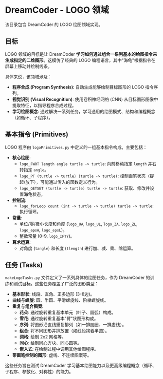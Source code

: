 # DreamCoder - LOGO 领域

该目录包含 DreamCoder 的 LOGO 绘图领域实现。

## 目标

LOGO 领域的目标是让 DreamCoder **学习如何通过组合一系列基本的绘图指令来生成指定的二维图形**。这模仿了经典的 LOGO 编程语言，其中"海龟"根据指令在屏幕上移动并绘制线条。

具体来说，该领域涉及：

*   **程序合成 (Program Synthesis)**: 自动生成能够绘制目标图形的 LOGO 指令序列。
*   **视觉识别 (Visual Recognition)**: 使用卷积神经网络 (CNN) 从目标图形图像中提取特征，以指导程序合成过程。
*   **学习绘图概念**: 通过解决一系列任务，学习通用的绘图模式、结构和编程概念（如循环、子程序）。

## 基本指令 (Primitives)

LOGO 程序由 `logoPrimitives.py` 中定义的一组基本指令构成，主要包括：

*   **核心绘图**:
    *   `logo_FWRT length angle turtle -> turtle`: 向前移动指定 `length` 并右转指定 `angle`。
    *   `logo_PT (turtle -> turtle) (turtle -> turtle)`: 控制画笔状态（提起/放下），可能通过传入的函数定义行为。
    *   `logo_GETSET (turtle -> turtle) turtle -> turtle`: 获取、修改并设置海龟状态。
*   **控制流**:
    *   `logo_forLoop count (int -> turtle -> turtle) turtle -> turtle`: 执行循环。
*   **常量**:
    *   单位/零/极小长度和角度 (`logo_UA`, `logo_UL`, `logo_ZA`, `logo_ZL`, `logo_epsA`, `logo_epsL`)。
    *   整数常量 (0-9, `logo_IFTY`)。
*   **算术运算**:
    *   对角度 (`tangle`) 和长度 (`tlength`) 进行加、减、乘、除运算。

## 任务 (Tasks)

`makeLogoTasks.py` 文件定义了一系列具体的绘图任务，作为 DreamCoder 的训练和测试目标。这些任务覆盖了广泛的图形类型：

*   **基本形状**: 线段、直角、正多边形 (3-8边)。
*   **曲线与螺旋**: 圆、半圆、平滑螺旋线、阶梯螺旋线。
*   **重复与组合图案**:
    *   **花朵**: 通过旋转重复基本单元（叶子、圆弧）构成。
    *   **雪花**: 通过旋转重复基本"臂"状图形构成。
    *   **序列**: 将图形沿直线重复排列（如一排圆圈、一排虚线）。
    *   **组合**: 将不同图形并排放置（如线段挨着半圆）。
    *   **网格**: 绘制 2x2 网格等。
    *   **同心**: 绘制同心方块、同心圆等。
    *   **嵌入式**: 在绘制过程中调用其他绘图程序。
*   **带画笔控制的图形**: 虚线、不连续图案等。

这些任务旨在测试 DreamCoder 学习基本绘图能力以及更高级编程概念（循环、子程序、参数化、对称性）的能力。 